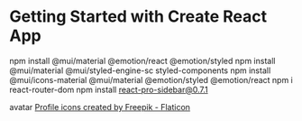 # Getting Started with Create React App

npm install @mui/material @emotion/react @emotion/styled
npm install @mui/material @mui/styled-engine-sc styled-components
npm install @mui/icons-material @mui/material @emotion/styled @emotion/react
npm i react-router-dom
npm install react-pro-sidebar@0.7.1


avatar
<a href="https://www.flaticon.com/free-icons/profile" title="profile icons">Profile icons created by Freepik - Flaticon</a>